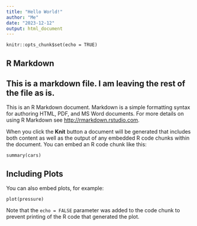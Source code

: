 ```yaml
---
title: "Hello World!"
author: "Me"
date: "2023-12-12"
output: html_document
---
```


```{r setup, include=FALSE}
knitr::opts_chunk$set(echo = TRUE)
```

## R Markdown
## This is a markdown file. I am leaving the rest of the file as is.

This is an R Markdown document. Markdown is a simple formatting syntax for authoring HTML, PDF, and MS Word documents. For more details on using R Markdown see <http://rmarkdown.rstudio.com>.

When you click the **Knit** button a document will be generated that includes both content as well as the output of any embedded R code chunks within the document. You can embed an R code chunk like this:

```{r cars}
summary(cars)
```

## Including Plots

You can also embed plots, for example:

```{r pressure, echo=FALSE}
plot(pressure)
```

Note that the `echo = FALSE` parameter was added to the code chunk to prevent printing of the R code that generated the plot.
